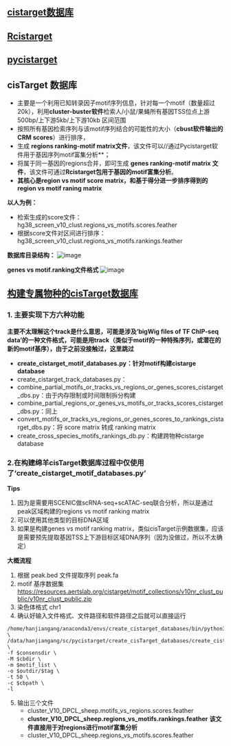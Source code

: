 ## [cistarget数据库](https://resources.aertslab.org/cistarget/)
## [Rcistarget](https://bioconductor.riken.jp/packages/3.9/bioc/vignettes/RcisTarget/inst/doc/RcisTarget.html)
## [pycistarget](https://pycistarget.readthedocs.io/en/latest/tools.html#)



## cisTarget 数据库
* 主要是一个利用已知转录因子motif序列信息，针对每一个motif（数量超过20k），利用**cluster-buster软件**检索人/小鼠/果蝇所有基因TSS位点上游500bp/上下游5kb/上下游10kb 区间范围
* 按照所有基因检索序列与该motif序列结合的可能性的大小（**cbust软件输出的CRM scores**）进行排序，
* 生成 **regions ranking-motif matrix文件**，该文件可以//通过Pycistarget软件用于基因序列motif富集分析**；
* 将属于同一基因的regions合并，即可生成 **genes ranking-motif matrix 文件**，该文件可通过**Rcistarget包用于基因的motif富集分析**。
* **其核心是region vs motif score matrix，和基于得分进一步排序得到的 region vs motif raning matrix**
  
**以人为例：**
* 检索生成的score文件：hg38_screen_v10_clust.regions_vs_motifs.scores.feather
* 根据score文件对区间进行排序：hg38_screen_v10_clust.regions_vs_motifs.rankings.feather

**数据库目录结构：**
![image](https://github.com/JGangHan/Software-list/assets/75400599/777fbf17-31f9-4b50-812d-685fe20582ce)

**genes vs motif.ranking文件格式**
![image](https://github.com/JGangHan/software_information/assets/75400599/8422f63b-9c26-4f97-815a-b9d2b364d182)



## [构建专属物种的cisTarget数据库](https://github.com/aertslab/create_cisTarget_databases?tab=readme-ov-file#create_cistarget_motif_databasespy)
### 1. 主要实现下方六种功能
**主要不太理解这个track是什么意思，可能是涉及‘bigWig files of TF ChIP-seq data’的一种文件格式，可能是用track（类似于motif的一种特殊序列，或潜在的新的motif基序），由于之前没接触过，这里跳过**
* **create_cistarget_motif_databases.py：针对motif构建cistarge database**
* create_cistarget_track_databases.py：
* combine_partial_motifs_or_tracks_vs_regions_or_genes_scores_cistarget_dbs.py：由于内存限制或时间限制拆分构建
* combine_partial_regions_or_genes_vs_motifs_or_tracks_scores_cistarget_dbs.py：同上
* convert_motifs_or_tracks_vs_regions_or_genes_scores_to_rankings_cistarget_dbs.py：将 score matrix 转成 ranking matrix
* create_cross_species_motifs_rankings_db.py：构建跨物种cistarge database

### 2.在构建绵羊cisTarget数据库过程中仅使用了‘create_cistarget_motif_databases.py’
**Tips**
1. 因为是需要用SCENIC做scRNA-seq+scATAC-seq联合分析，所以是通过peak区域构建的regions vs motif ranking matrix
2. 可以使用其他类型的目标DNA区域
3. 如果是构建genes vs motif ranking matrix，类似cisTarget示例数据集，应该是需要预先提取基因TSS上下游目标区域DNA序列（因为没做过，所以不太确定）

**大概流程**
1. 根据 peak.bed 文件提取序列 peak.fa
2. motif 基序数据集 https://resources.aertslab.org/cistarget/motif_collections/v10nr_clust_public/v10nr_clust_public.zip
3. 染色体格式 chr1
4. 确认好输入文件格式、文件路径和软件路径之后就可以直接运行
```
/home/hanjiangang/anaconda3/envs/create_cistarget_databases/bin/python3.10 \
/data/hanjiangang/sc/pycistarget/create_cisTarget_databases/create_cistarget_motif_databases.py \
-f $consensdir \
-M $cbdir \
-m $motif_list \
-o $outdir/$tag \
-t 50 \
-c $cbpath \
-l
```
5. 输出三个文件
   * cluster_V10_DPCL_sheep.motifs_vs_regions.scores.feather
   * **cluster_V10_DPCL_sheep.regions_vs_motifs.rankings.feather** **该文件直接用于对regions进行motif富集分析**
   * cluster_V10_DPCL_sheep.regions_vs_motifs.scores.feather













